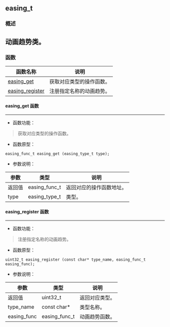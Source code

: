 ## easing\_t
### 概述
动画趋势类。
----------------------------------
### 函数
<p id="easing_t_methods">

| 函数名称 | 说明 | 
| -------- | ------------ | 
| <a href="#easing_t_easing_get">easing\_get</a> | 获取对应类型的操作函数。 |
| <a href="#easing_t_easing_register">easing\_register</a> | 注册指定名称的动画趋势。 |
#### easing\_get 函数
-----------------------

* 函数功能：

> <p id="easing_t_easing_get">获取对应类型的操作函数。

* 函数原型：

```
easing_func_t easing_get (easing_type_t type);
```

* 参数说明：

| 参数 | 类型 | 说明 |
| -------- | ----- | --------- |
| 返回值 | easing\_func\_t | 返回对应的操作函数地址。 |
| type | easing\_type\_t | 类型。 |
#### easing\_register 函数
-----------------------

* 函数功能：

> <p id="easing_t_easing_register">注册指定名称的动画趋势。

* 函数原型：

```
uint32_t easing_register (const char* type_name, easing_func_t easing_func);
```

* 参数说明：

| 参数 | 类型 | 说明 |
| -------- | ----- | --------- |
| 返回值 | uint32\_t | 返回对应类型。 |
| type\_name | const char* | 类型名称。 |
| easing\_func | easing\_func\_t | 动画趋势函数。 |
